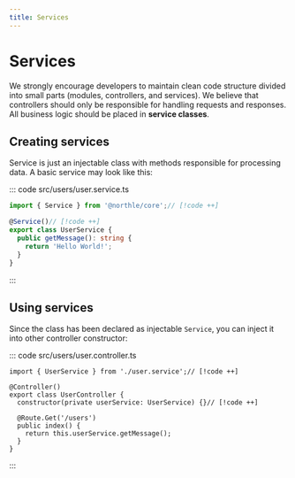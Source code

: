 ```yaml
---
title: Services
---
```


# Services

We strongly encourage developers to maintain clean code structure divided into small parts (modules, controllers, and services). We believe that controllers should only be responsible for handling requests and responses. All business logic should be placed in **service classes**.

## Creating services

Service is just an injectable class with methods responsible for processing data. A basic service may look like this:

::: code src/users/user.service.ts
```ts
import { Service } from '@northle/core';// [!code ++]

@Service()// [!code ++]
export class UserService {
  public getMessage(): string {
    return 'Hello World!';
  }
}
```
:::

## Using services

Since the class has been declared as injectable `Service`, you can inject it into other controller constructor:

::: code src/users/user.controller.ts
```ts{9}
import { UserService } from './user.service';// [!code ++]

@Controller()
export class UserController {
  constructor(private userService: UserService) {}// [!code ++]

  @Route.Get('/users')
  public index() {
    return this.userService.getMessage();
  }
}
```
:::
